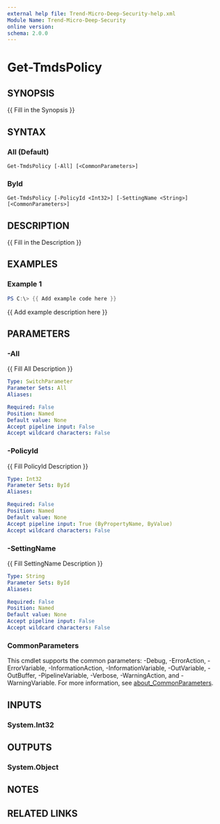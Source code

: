 ```yaml
---
external help file: Trend-Micro-Deep-Security-help.xml
Module Name: Trend-Micro-Deep-Security
online version:
schema: 2.0.0
---
```


# Get-TmdsPolicy

## SYNOPSIS
{{ Fill in the Synopsis }}

## SYNTAX

### All (Default)
```
Get-TmdsPolicy [-All] [<CommonParameters>]
```

### ById
```
Get-TmdsPolicy [-PolicyId <Int32>] [-SettingName <String>] [<CommonParameters>]
```

## DESCRIPTION
{{ Fill in the Description }}

## EXAMPLES

### Example 1
```powershell
PS C:\> {{ Add example code here }}
```

{{ Add example description here }}

## PARAMETERS

### -All
{{ Fill All Description }}

```yaml
Type: SwitchParameter
Parameter Sets: All
Aliases:

Required: False
Position: Named
Default value: None
Accept pipeline input: False
Accept wildcard characters: False
```

### -PolicyId
{{ Fill PolicyId Description }}

```yaml
Type: Int32
Parameter Sets: ById
Aliases:

Required: False
Position: Named
Default value: None
Accept pipeline input: True (ByPropertyName, ByValue)
Accept wildcard characters: False
```

### -SettingName
{{ Fill SettingName Description }}

```yaml
Type: String
Parameter Sets: ById
Aliases:

Required: False
Position: Named
Default value: None
Accept pipeline input: False
Accept wildcard characters: False
```

### CommonParameters
This cmdlet supports the common parameters: -Debug, -ErrorAction, -ErrorVariable, -InformationAction, -InformationVariable, -OutVariable, -OutBuffer, -PipelineVariable, -Verbose, -WarningAction, and -WarningVariable. For more information, see [about_CommonParameters](http://go.microsoft.com/fwlink/?LinkID=113216).

## INPUTS

### System.Int32

## OUTPUTS

### System.Object
## NOTES

## RELATED LINKS
